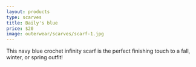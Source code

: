 ```yaml
---
layout: products
type: scarves
title: Baily's blue
price: $20
image: outerwear/scarves/scarf-1.jpg
---
```



This navy blue crochet infinity scarf is the perfect finishing touch to a fall, winter, or spring outfit! 